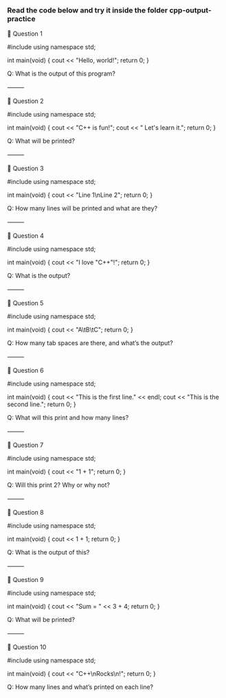 ### Read the code below and try it inside the folder cpp-output-practice

🔹 Question 1

#include <iostream>
using namespace std;

int main(void) {
    cout << "Hello, world!";
    return 0;
}

Q: What is the output of this program?

⸻

🔹 Question 2

#include <iostream>
using namespace std;

int main(void) {
    cout << "C++ is fun!";
    cout << " Let's learn it.";
    return 0;
}

Q: What will be printed?

⸻

🔹 Question 3

#include <iostream>
using namespace std;

int main(void) {
    cout << "Line 1\nLine 2";
    return 0;
}

Q: How many lines will be printed and what are they?

⸻

🔹 Question 4

#include <iostream>
using namespace std;

int main(void) {
    cout << "I love \"C++\"!";
    return 0;
}

Q: What is the output?

⸻

🔹 Question 5

#include <iostream>
using namespace std;

int main(void) {
    cout << "A\tB\tC";
    return 0;
}

Q: How many tab spaces are there, and what’s the output?

⸻

🔹 Question 6

#include <iostream>
using namespace std;

int main(void) {
    cout << "This is the first line." << endl;
    cout << "This is the second line.";
    return 0;
}

Q: What will this print and how many lines?

⸻

🔹 Question 7

#include <iostream>
using namespace std;

int main(void) {
    cout << "1 + 1";
    return 0;
}

Q: Will this print 2? Why or why not?

⸻

🔹 Question 8

#include <iostream>
using namespace std;

int main(void) {
    cout << 1 + 1;
    return 0;
}

Q: What is the output of this?

⸻

🔹 Question 9

#include <iostream>
using namespace std;

int main(void) {
    cout << "Sum = " << 3 + 4;
    return 0;
}

Q: What will be printed?

⸻

🔹 Question 10

#include <iostream>
using namespace std;

int main(void) {
    cout << "C++\nRocks\n!";
    return 0;
}

Q: How many lines and what’s printed on each line?